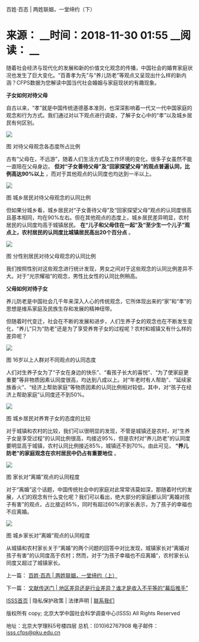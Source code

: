  百姓·百态 | 两姓联姻，一堂缔约（下）

# 来源： __时间：2018-11-30 01:55 __阅读： __

随着社会经济与现代化的发展和新的价值文化观念的传播，中国社会的婚育家庭状况也发生了巨大变化。“百善孝为先”与“养儿防老”等观点又呈现出什么样的新内涵？CFPS数据为您解读中国当代社会婚姻与家庭现状的有趣现象。



**子女如何对待父母**



自古以来，“孝”就是中国传统道德基本准则，也深深影响着一代又一代中国家庭的观念和行为方式。我们通过对以下观点进行调查，了解子女心中的“孝”以及城乡居民有何区别。



![](../../images/content/2020-04/20200401113652644747.png)



图  对待父母观念各态度所占比例



古有“父母在，不远游”，随着人们生活方式及工作环境的变化，很多子女虽然不能一直陪在父母身边，
**但对“子女善待父母”及“回家探望父母”的观点普遍认同，比例高达90%以上** ，而对于其他观点的认同度也均达到一半以上。



![](../../images/content/2020-04/20200401113807603861.png)



图  城乡居民对待父母观念的认同比例



但如果分城乡看，城乡居民对“子女善待父母”及“回家探望父母”观点的认同度很高且基本相同，均在90%左右。但在其他观点的态度上，城乡居民差异明显，农村居民的认同度均高于城镇居民。
**在“儿子和父母住在一起”及“至少生一个儿子”观点上，农村居民的认同度比城镇居民高出20个百分点** 。



![](../../images/content/2020-04/20200401113922606986.png)



图  分性别居民对待父母观念的认同比例



我们按照性别对这些观念进行统计发现，男女之间对于这些观念的认同比例差异不大。对于“光宗耀祖”的观念，男性比女性的认同比例稍高。



**父母如何对待子女**



养儿防老是中国社会几千年来深入人心的传统观念，它所体现出来的“家”和“孝”的思想是维系家庭及民族生存和发展的精神纽带。



但随着时代变迁，社会在不断的发展和进步，人们生养子女的观念也在不断发生变化，“养儿”只为“防老”还是为了享受养育子女的过程呢？农村和城镇又有什么样的差异呢？



![](../../images/content/2020-04/20200401114120036088.png)



图  16岁以上人群对不同观点的认同态度



人们对生养子女为了“子女在身边的快乐”、“看孩子长大的喜悦”、“为了使家庭更重要”等非物质因素认同度很高，均达到八成以上。对“年老时有人帮助”、“延续家族香火”、“经济上帮助家庭”等物质因素的认同比例相对较低，其中，对“孩子在经济上帮助家庭”认同度还不到50%。



![](../../images/content/2020-04/20200401114240115133.png)



图  城乡居民对养育子女的态度的比较



对于城镇和农村的比较，我们可以很明显的发现，不管是城镇还是农村，对“生养子女是享受过程”的认同比例很高，均接近95%，但是农村对“养儿防老”的认同度要明显高于城镇，农村认同比例接近85%，城镇还不到70%。由此可见，
**“养儿防老”的家庭观念在农村居民中仍占有重要地位** 。



![](../../images/content/2020-04/20200401114404545210.png)



图  家长对“离婚”观点的认同程度



对于“离婚”这个话题，中国传统社会中的家庭对此常常讳莫如深，那随着时代的发展，人们的观念有什么变化呢？我们可以看出，绝大部分的家庭都认同“离婚对孩子有害”的观点，占比接近85%，同时有超过60%的家长表示，为了孩子的幸福也不应离婚。



![](../../images/content/2020-04/20200401114504171346.png)



图  城乡家长对“离婚”观点的认同程度



从城镇和农村家长关于“离婚”的两个问题的回答中对比发现，城镇家长对“离婚对孩子有害”的认同度高于农村；然而，对于“为孩子幸福也不应离婚”，农村家长认同度又超过了城镇家长。



上一篇： [百姓·百态 | 两姓联姻，一堂缔约（上）](1295858.htm)

下一篇： [文献传送门 | 地区差异还是行业差异？谁才是收入不平等的“幕后推手”](1295861.htm)

[ISSS首页](http://www.isss.pku.edu.cn/) | 隐私保护政策 | 法律声明 |
[联系我们](../../lxwm/index.htm)

版权所有 copy; 北京大学中国社会科学调查中心(ISSS) All Rights Reserved

地址：北京大学理科5号楼四层 总机：(010)62767908 电子邮件：isss.cfps@pku.edu.cn

